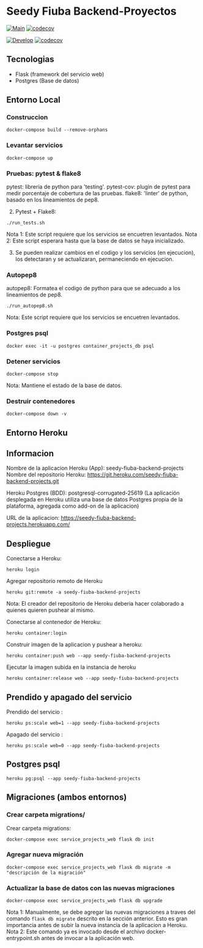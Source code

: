 # Seedy Fiuba Backend-Proyectos
[![Main](https://github.com/Seedy-Fiuba-Grupo-5/Backend-Proyectos/actions/workflows/main.yml/badge.svg?branch=main)](https://github.com/Seedy-Fiuba-Grupo-5/Backend-Proyectos/actions/workflows/main.yml)
[![codecov](https://codecov.io/gh/Seedy-Fiuba-Grupo-5/Backend-Proyectos/branch/main/graph/badge.svg)](https://codecov.io/gh/Seedy-Fiuba-Grupo-5/Backend-Proyectos/branch/main)

[![Develop](https://github.com/Seedy-Fiuba-Grupo-5/Backend-Proyectos/actions/workflows/develop.yml/badge.svg?branch=develop)](https://github.com/Seedy-Fiuba-Grupo-5/Backend-Proyectos/actions/workflows/develop.yml)
[![codecov](https://codecov.io/gh/Seedy-Fiuba-Grupo-5/Backend-Proyectos/branch/develop/graph/badge.svg)](https://codecov.io/gh/Seedy-Fiuba-Grupo-5/Backend-Proyectos/branch/develop)

## Tecnologias
- Flask (framework del servicio web)
- Postgres (Base de datos)

## Entorno Local

### Construccion
```
docker-compose build --remove-orphans
```

### Levantar servicios
```
docker-compose up
```

### Pruebas: pytest & flake8
pytest: libreria de python para 'testing'.
pytest-cov: plugin de pytest para medir porcentaje de cobertura de las pruebas.
flake8: 'linter' de python, basado en los lineamientos de pep8.

2) Pytest + Flake8:
```
./run_tests.sh
```
Nota 1: Este script requiere que los servicios se encuetren levantados.
Nota 2: Este script esperara hasta que la base de datos se haya inicializado.

3) Se pueden realizar cambios en el codigo y los servicios (en ejecucion), los detectaran y se actualizaran, permaneciendo en ejecucion.

### Autopep8
autopep8: Formatea el codigo de python para que se adecuado a los
lineamientos de pep8.
```
./run_autopep8.sh
```
Nota: Este script requiere que los servicios se encuetren levantados.

### Postgres psql
```
docker exec -it -u postgres container_projects_db psql
```

### Detener servicios
```
docker-compose stop
```
Nota: Mantiene el estado de la base de datos.

### Destruir contenedores
```
docker-compose down -v
```

## Entorno Heroku
## Informacion
Nombre de la aplicacion Heroku (App): seedy-fiuba-backend-projects
Nombre del repositorio Heroku: https://git.heroku.com/seedy-fiuba-backend-projects.git

Heroku Postgres (BDD): postgresql-corrugated-25619
(La aplicación desplegada en Heroku utiliza una base de datos Postgres propia de
la plataforma, agregada como add-on de la aplicacion)

URL de la aplicacion: https://seedy-fiuba-backend-projects.herokuapp.com/

## Despliegue
Conectarse a Heroku:
```
heroku login
```

Agregar repositorio remoto de Heroku
```
heroku git:remote -a seedy-fiuba-backend-projects
```
Nota: El creador del repositorio de Heroku deberia hacer colaborado a quienes quieren pushear al mismo.

Conectarse al contenedor de Heroku:
```
heroku container:login
```

Construir imagen de la aplicacion y pushear a heroku:
```
heroku container:push web --app seedy-fiuba-backend-projects
```

Ejecutar la imagen subida en la instancia de heroku
```
heroku container:release web --app seedy-fiuba-backend-projects
```

## Prendido y apagado del servicio
Prendido del servicio :
```
heroku ps:scale web=1 --app seedy-fiuba-backend-projects
```

Apagado del servicio :
```
heroku ps:scale web=0 --app seedy-fiuba-backend-projects
```

## Postgres psql
```
heroku pg:psql --app seedy-fiuba-backend-projects
```

## Migraciones (ambos entornos)
### Crear carpeta migrations/
Crear carpeta migrations:
```
docker-compose exec service_projects_web flask db init
```

### Agregar nueva migración
```
docker-compose exec service_projects_web flask db migrate -m "descripción de la migración"
```

### Actualizar la base de datos con las nuevas migraciones
```
docker-compose exec service_projects_web flask db upgrade
```
Nota 1: Manualmente, se debe agregar las nuevas migraciones
a traves del comando `flask db migrate` descrito en la sección
anterior. Esto es gran importancia antes de subir la nueva
instancia de la aplicacion a Heroku.
Nota 2: Este comando ya es invocado desde el archivo
docker-entrypoint.sh antes de invocar a la aplicación web.


